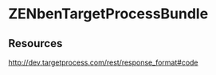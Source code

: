 ZENbenTargetProcessBundle
=========================

Resources
---------
http://dev.targetprocess.com/rest/response_format#code